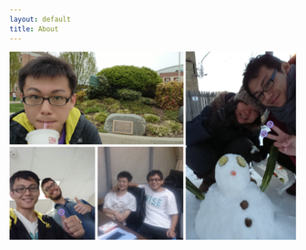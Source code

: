 ```yaml
---
layout: default
title: About
---
```


<center><img src='/assets/images/Photo.png' class="homepage_img"></center>
